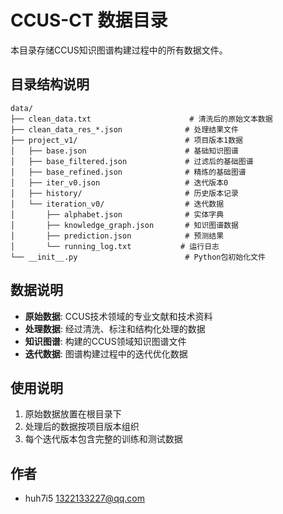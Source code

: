 # CCUS-CT 数据目录

本目录存储CCUS知识图谱构建过程中的所有数据文件。

## 目录结构说明

```
data/
├── clean_data.txt                      # 清洗后的原始文本数据
├── clean_data_res_*.json              # 处理结果文件
├── project_v1/                        # 项目版本1数据
│   ├── base.json                      # 基础知识图谱
│   ├── base_filtered.json             # 过滤后的基础图谱
│   ├── base_refined.json              # 精炼的基础图谱
│   ├── iter_v0.json                   # 迭代版本0
│   ├── history/                       # 历史版本记录
│   └── iteration_v0/                  # 迭代数据
│       ├── alphabet.json              # 实体字典
│       ├── knowledge_graph.json       # 知识图谱数据
│       ├── prediction.json            # 预测结果
│       └── running_log.txt           # 运行日志
└── __init__.py                        # Python包初始化文件
```

## 数据说明

- **原始数据**: CCUS技术领域的专业文献和技术资料
- **处理数据**: 经过清洗、标注和结构化处理的数据
- **知识图谱**: 构建的CCUS领域知识图谱文件
- **迭代数据**: 图谱构建过程中的迭代优化数据

## 使用说明

1. 原始数据放置在根目录下
2. 处理后的数据按项目版本组织
3. 每个迭代版本包含完整的训练和测试数据

## 作者
- huh7i5 <1322133227@qq.com>

